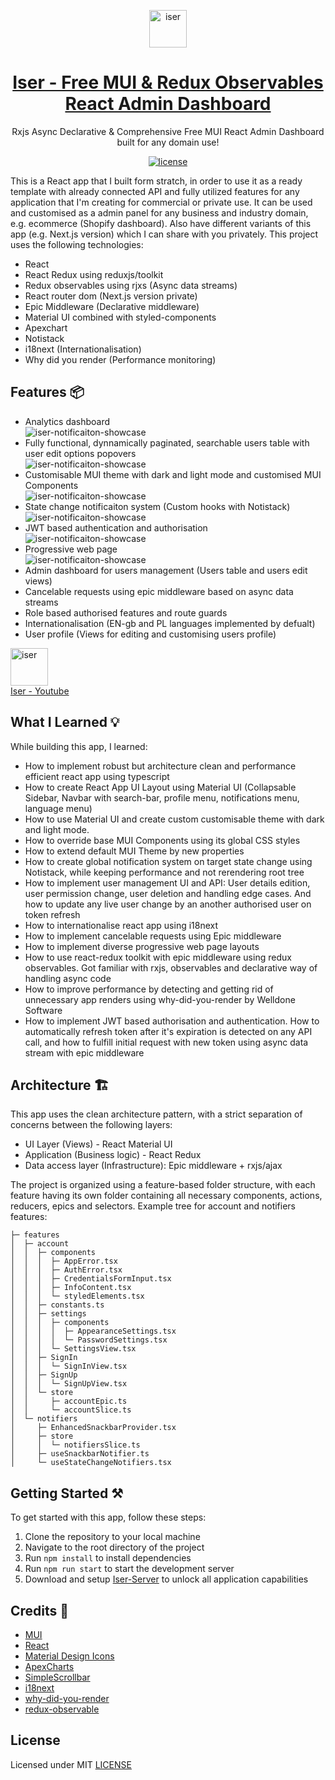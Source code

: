 <p align="center"></p>

<p align="center">
   <a href="https://github.com/L0GI0/Iser" target="_blank">
      <img src="https://github.com/L0GI0/Iser/blob/master/public/static/iser-logo.png" alt="iser" width="60px" height="auto">
   </a>
</p>

<h1 align="center">
   <a href="https://github.com/L0GI0/Iser" target="_blank" align="center">
      Iser - Free MUI & Redux Observables React Admin Dashboard
   </a>
</h1>

<p align="center">Rxjs Async Declarative & Comprehensive Free MUI React Admin Dashboard built for any domain use!

</p>

<p align="center">
   <a href="https://github.com/L0GI0/Iser/blob/feature/update-read-me-file/LICENSE.md">
      <img src="https://img.shields.io/badge/LICENSE-MIT-green" alt="license">
   </a>
</p>

This is a React app that I built form stratch, in order to use it as a ready template with already connected API and fully utilized features for any application that I'm creating for commercial or private use. It can be used and customised as a admin panel for any business and industry domain, e.g. ecommerce (Shopify dashboard). Also have different variants of this app (e.g. Next.js version) which I can share with you privately. This project uses the following technologies:

- React
- React Redux using reduxjs/toolkit
- Redux observables using rjxs (Async data streams)
- React router dom (Next.js version private)
- Epic Middleware (Declarative middleware)
- Material UI combined with styled-components
- Apexchart
- Notistack
- i18next (Internationalisation)
- Why did you render (Performance monitoring)

## Features 📦

- Analytics dashboard
<br/>![iser-notificaiton-showcase](https://github.com/L0GI0/Images/blob/master/Iser-analytics-feature.gif)<br/>
- Fully functional, dynnamically paginated, searchable users table with user edit options popovers
<br/>![iser-notificaiton-showcase](https://github.com/L0GI0/Images/blob/master/Iser-users-table-feature.gif)<br/>
- Customisable MUI theme with dark and light mode and customised MUI Components
<br/>![iser-notificaiton-showcase](https://github.com/L0GI0/Images/blob/master/Iser-theme-mode-feature.gif)<br/>
- State change notificaiton system (Custom hooks with Notistack)
<br/>![iser-notificaiton-showcase](https://github.com/L0GI0/Images/blob/master/Iser-notifications-feature.gif)<br/>
- JWT based authentication and authorisation
<br/>![iser-notificaiton-showcase](https://github.com/L0GI0/Images/blob/master/Iser-authorisation-feature.gif)<br/>
- Progressive web page
<br/>![iser-notificaiton-showcase](https://github.com/L0GI0/Images/blob/master/Iser-progressive-feature.gif)<br/>
- Admin dashboard for users management (Users table and users edit views)
- Cancelable requests using epic middleware based on async data streams
- Role based authorised features and route guards
- Internationalisation (EN-gb and PL languages implemented by defualt)
- User profile (Views for editing and customising users profile)


<a href="https://github.com/L0GI0/Iser](https://www.youtube.com/watch?v=Hh8DeDIwwGY" target="_blank">
   <img src="https://user-images.githubusercontent.com/48987014/211198294-6d7117d9-61dd-49f3-975c-2d41542833ec.png" alt="iser" width="60px" height="auto">
</a>
</br>
 <a href="https://github.com/L0GI0/Iser](https://www.youtube.com/watch?v=Hh8DeDIwwGY" target="_blank" align="center">
   Iser - Youtube
</a>


## What I Learned 💡

While building this app, I learned:

- How to implement robust but architecture clean and performance efficient react app using typescript
- How to create React App UI Layout using Material UI (Collapsable Sidebar, Navbar with search-bar, profile menu, notifications menu, language menu)
- How to use Material UI and create custom customisable theme with dark and light mode.
- How to override base MUI Components using its global CSS styles
- How to extend default MUI Theme by new properties
- How to create global notification system on target state change using Notistack, while keeping performance and not rerendering root tree
- How to implement user management UI and API: User details edition, user permission change, user deletion and handling edge cases. And how to update any live user change by an another authorised user on token refresh
- How to internationalise react app using i18next
- How to implement cancelable requests using Epic middleware
- How to implement diverse progressive web page layouts
- How to use react-redux toolkit with epic middleware using redux observables. Got familiar with rxjs, observables and declarative way of handling async code
- How to improve performance by detecting and getting rid of unnecessary app renders using why-did-you-render by Welldone Software
- How to implement JWT based authorisation and authentication. How to automatically refresh token after it's expiration is detected on any API call, and how to fulfill initial request with new token using async data stream with epic middleware

## Architecture 🏗️

This app uses the clean architecture pattern, with a strict separation of concerns between the following layers:

- UI Layer (Views) - React Material UI
- Application (Business logic) - React Redux
- Data access layer (Infrastructure): Epic middleware + rxjs/ajax

The project is organized using a feature-based folder structure, with each feature having its own folder containing all necessary components, actions, reducers, epics and selectors. Example tree for account and notifiers features:
```
├─ features
│  ├─ account
│  │  ├─ components
│  │  │  ├─ AppError.tsx
│  │  │  ├─ AuthError.tsx
│  │  │  ├─ CredentialsFormInput.tsx
│  │  │  ├─ InfoContent.tsx
│  │  │  └─ styledElements.tsx
│  │  ├─ constants.ts
│  │  ├─ settings
│  │  │  ├─ components
│  │  │  │  ├─ AppearanceSettings.tsx
│  │  │  │  └─ PasswordSettings.tsx
│  │  │  └─ SettingsView.tsx
│  │  ├─ SignIn
│  │  │  └─ SignInView.tsx
│  │  ├─ SignUp
│  │  │  └─ SignUpView.tsx
│  │  └─ store
│  │     ├─ accountEpic.ts
│  │     └─ accountSlice.ts
│  └─ notifiers
│     ├─ EnhancedSnackbarProvider.tsx
│     ├─ store
│     │  └─ notifiersSlice.ts
│     ├─ useSnackbarNotifier.ts
│     └─ useStateChangeNotifiers.tsx
```
## Getting Started ⚒️

To get started with this app, follow these steps:

1. Clone the repository to your local machine
2. Navigate to the root directory of the project
3. Run `npm install` to install dependencies
4. Run `npm run start` to start the development server
5. Download and setup [Iser-Server](https://github.com/L0GI0/Iser-Server) to unlock all application capabilities

## Credits 🙏

- [MUI](https://mui.com/)
- [React](https://reactjs.org/)
- [Material Design Icons](https://materialdesignicons.com/)
- [ApexCharts](https://apexcharts.com/)
- [SimpleScrollbar](https://grsmto.github.io/simplebar/)
- [i18next](https://www.i18next.com/)
- [why-did-you-render](https://github.com/welldone-software/why-did-you-render/)
- [redux-observable](https://redux-observable.js.org/)

## License

Licensed under MIT [LICENSE](https://github.com/L0GI0/Iser/blob/master/LICENSE.md)
